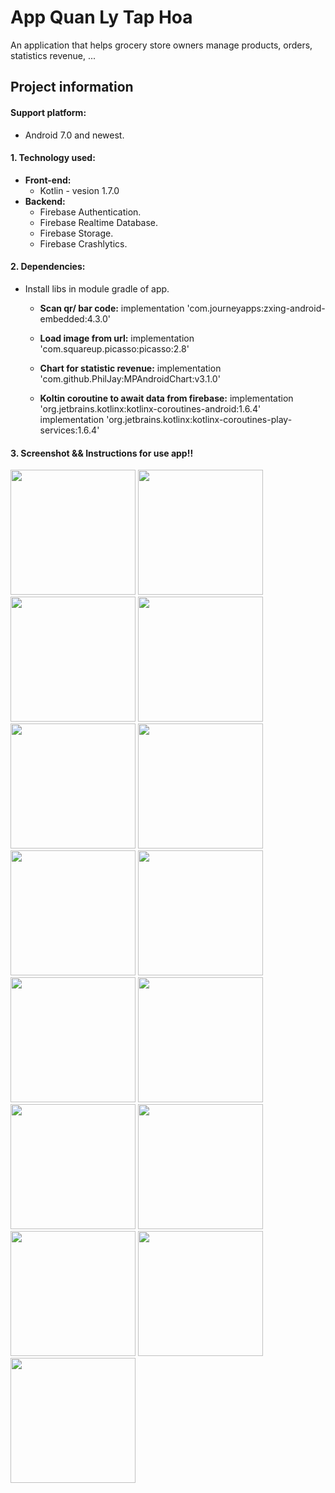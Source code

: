 # App Quan Ly Tap Hoa
An application that helps grocery store owners manage products, orders, statistics revenue, ...

## Project information

#### Support platform:
+ Android 7.0 and newest.

#### 1. Technology used:
+ **Front-end:** 
    + Kotlin - vesion 1.7.0
+ **Backend:**
    + Firebase Authentication.
    + Firebase Realtime Database.
    + Firebase Storage.
    + Firebase Crashlytics.

#### 2. Dependencies:
- Install libs in module gradle of app.

    + **Scan qr/ bar code:**
    implementation 'com.journeyapps:zxing-android-embedded:4.3.0'

    + **Load image from url:** 
    implementation 'com.squareup.picasso:picasso:2.8'

    + **Chart for statistic revenue:**
    implementation 'com.github.PhilJay:MPAndroidChart:v3.1.0'

    + **Koltin coroutine to await data from firebase:**
    implementation 'org.jetbrains.kotlinx:kotlinx-coroutines-android:1.6.4'
    implementation 'org.jetbrains.kotlinx:kotlinx-coroutines-play-services:1.6.4'

#### 3. Screenshot && Instructions for use app!!
<img src="https://github.com/hi-uta27/QuanLyTapHoa/assets/71754731/e8875d27-a4f2-4ae2-8d28-335a580440ab" width="200" />
<img src="https://github.com/hi-uta27/QuanLyTapHoa/assets/71754731/dddbf5e5-519a-494a-a238-61902cf12ea0" width="200" />
<img src="https://github.com/hi-uta27/QuanLyTapHoa/assets/71754731/a1c2b8b4-76da-4711-906d-601c424068db" width="200" />
<img src="https://github.com/hi-uta27/QuanLyTapHoa/assets/71754731/6560a2ab-40f3-4896-8abe-71bf5258aaa9" width="200" />
<img src="https://github.com/hi-uta27/QuanLyTapHoa/assets/71754731/31b779c9-fdcc-40a8-a86d-2249fdfccf3b" width="200" />
<img src="https://github.com/hi-uta27/QuanLyTapHoa/assets/71754731/2825cb1b-1beb-427e-a60c-5926b040ec7d" width="200" />
<img src="https://github.com/hi-uta27/QuanLyTapHoa/assets/71754731/5e57b364-7f37-445f-91c8-42dd741f127e" width="200" />
<img src="https://github.com/hi-uta27/QuanLyTapHoa/assets/71754731/e2e4a346-32f0-46ef-a1e0-e2801620b1d2" width="200" />
<img src="https://github.com/hi-uta27/QuanLyTapHoa/assets/71754731/be32e83c-efb0-4bb6-83b4-0e3896c4477d" width="200" />
<img src="https://github.com/hi-uta27/QuanLyTapHoa/assets/71754731/7a0876df-130a-4935-8ea8-25969cd37850" width="200" />
<img src="https://github.com/hi-uta27/QuanLyTapHoa/assets/71754731/5bdc2675-d49c-4178-be08-f05f113b155b" width="200" />
<img src="https://github.com/hi-uta27/QuanLyTapHoa/assets/71754731/d2870887-e661-4bff-81be-2b894c241221" width="200" />
<img src="https://github.com/hi-uta27/QuanLyTapHoa/assets/71754731/8d08b89b-ede7-4eb7-8819-1127678d5881" width="200" />
<img src="https://github.com/hi-uta27/QuanLyTapHoa/assets/71754731/1d6b7171-fb95-418d-84ba-91ccea8a6fa2" width="200" />
<img src="" width="200" />
